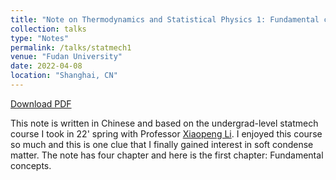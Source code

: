```yaml
---
title: "Note on Thermodynamics and Statistical Physics 1: Fundamental concepts"
collection: talks
type: "Notes"
permalink: /talks/statmech1
venue: "Fudan University"
date: 2022-04-08
location: "Shanghai, CN"
---
```


[Download PDF](/files/basicPrinciple.pdf)

This note is written in Chinese and based on the undergrad-level statmech course I took in 22' spring with Professor [Xiaopeng Li](https://scholar.google.com/citations?user=p7i5fNoAAAAJ&hl=en). I enjoyed this course so much and this is one clue that I finally gained interest in soft condense matter. The note has four chapter and here is the first chapter:  Fundamental concepts. 
